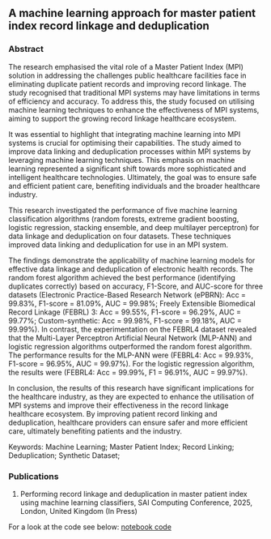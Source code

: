 ## A machine learning approach for master patient index record linkage and deduplication

### Abstract

The research emphasised the vital role of a Master Patient Index (MPI) solution in addressing the challenges public healthcare facilities face in eliminating duplicate patient records and improving record linkage. The study recognised that traditional MPI systems may have limitations in terms of efficiency and accuracy. To address this, the study focused on utilising machine learning techniques to enhance the effectiveness of MPI systems, aiming to support the growing record linkage healthcare ecosystem.

It was essential to highlight that integrating machine learning into MPI systems is crucial for optimising their capabilities. The study aimed to improve data linking and deduplication processes within MPI systems by leveraging machine learning techniques. This emphasis on machine learning represented a significant shift towards more sophisticated and intelligent healthcare technologies. Ultimately, the goal was to ensure safe and efficient patient care, benefiting individuals and the broader healthcare industry.

This research investigated the performance of five machine learning classification algorithms (random forests, extreme gradient boosting, logistic regression, stacking ensemble, and deep multilayer perceptron) for data linkage and deduplication on four datasets. These techniques improved data linking and deduplication for use in an MPI system.

The findings demonstrate the applicability of machine learning models for effective data linkage and deduplication of electronic health records. The random forest algorithm achieved the best performance (identifying duplicates correctly) based on accuracy, F1-Score, and AUC-score for three datasets (Electronic Practice-Based Research Network (ePBRN): Acc = 99.83%, F1-score = 81.09%, AUC = 99.98%; Freely Extensible Biomedical Record Linkage (FEBRL) 3: Acc = 99.55%, F1-score = 96.29%, AUC = 99.77%; Custom-synthetic: Acc = 99.98%, F1-score = 99.18%, AUC = 99.99%). In contrast, the experimentation on the FEBRL4 dataset revealed that the Multi-Layer Perceptron Artificial Neural Network (MLP-ANN) and logistic regression algorithms outperformed the random forest algorithm. The performance results for the MLP-ANN were (FEBRL4: Acc = 99.93%, F1-score = 96.95%, AUC = 99.97%). For the logistic regression algorithm, the results were (FEBRL4: Acc = 99.99%, F1 = 96.91%, AUC = 99.97%).

In conclusion, the results of this research have significant implications for the healthcare industry, as they are expected to enhance the utilisation of MPI systems and improve their effectiveness in the record linkage healthcare ecosystem. By improving patient record linking and deduplication, healthcare providers can ensure safer and more efficient care, ultimately benefiting patients and the industry.

Keywords: Machine Learning; Master Patient Index; Record Linking; Deduplication; Synthetic Dataset;

### Publications

1. Performing record linkage and deduplication in master patient index using machine learning classifiers, SAI Computing Conference, 2025, London, United Kingdom (In Press)

For a look at the code see below:
[notebook code](https://github.com/DHollenbach/record-linkage-and-deduplication/blob/main/duplicategenerator/mict_recordlinkage_2023_24_new.ipynb)
